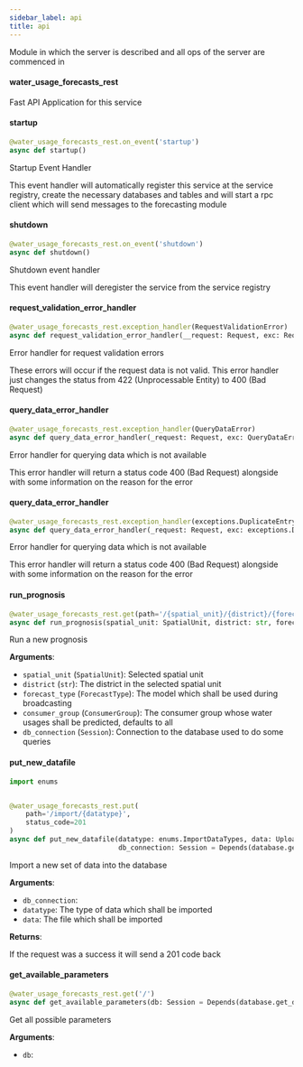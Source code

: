 ```yaml
---
sidebar_label: api
title: api
---
```


Module in which the server is described and all ops of the server are commenced in


#### water\_usage\_forecasts\_rest

Fast API Application for this service


#### startup

```python
@water_usage_forecasts_rest.on_event('startup')
async def startup()
```

Startup Event Handler

This event handler will automatically register this service at the service registry,
create the necessary databases and tables and will start a rpc client which will send
messages to the forecasting module


#### shutdown

```python
@water_usage_forecasts_rest.on_event('shutdown')
async def shutdown()
```

Shutdown event handler

This event handler will deregister the service from the service registry


#### request\_validation\_error\_handler

```python
@water_usage_forecasts_rest.exception_handler(RequestValidationError)
async def request_validation_error_handler(__request: Request, exc: RequestValidationError)
```

Error handler for request validation errors

These errors will occur if the request data is not valid. This error handler just changes the
status from 422 (Unprocessable Entity) to 400 (Bad Request)


#### query\_data\_error\_handler

```python
@water_usage_forecasts_rest.exception_handler(QueryDataError)
async def query_data_error_handler(_request: Request, exc: QueryDataError)
```

Error handler for querying data which is not available

This error handler will return a status code 400 (Bad Request) alongside with some
information on the reason for the error


#### query\_data\_error\_handler

```python
@water_usage_forecasts_rest.exception_handler(exceptions.DuplicateEntryError)
async def query_data_error_handler(_request: Request, exc: exceptions.DuplicateEntryError)
```

Error handler for querying data which is not available

This error handler will return a status code 400 (Bad Request) alongside with some
information on the reason for the error


#### run\_prognosis

```python
@water_usage_forecasts_rest.get(path='/{spatial_unit}/{district}/{forecast_type}')
async def run_prognosis(spatial_unit: SpatialUnit, district: str, forecast_type: ForecastType, consumer_group: ConsumerGroup = Query(ConsumerGroup.ALL, alias='consumerGroup'), db_connection: Session = Depends(database.get_database_session))
```

Run a new prognosis

**Arguments**:

- `spatial_unit` (`SpatialUnit`): Selected spatial unit
- `district` (`str`): The district in the selected spatial unit
- `forecast_type` (`ForecastType`): The model which shall be used during broadcasting
- `consumer_group` (`ConsumerGroup`): The consumer group whose water usages shall be predicted, defaults to all
- `db_connection` (`Session`): Connection to the database used to do some queries

#### put\_new\_datafile

```python
import enums


@water_usage_forecasts_rest.put(
    path='/import/{datatype}',
    status_code=201
)
async def put_new_datafile(datatype: enums.ImportDataTypes, data: UploadFile = File(...),
                           db_connection: Session = Depends(database.get_database_session))
```

Import a new set of data into the database

**Arguments**:

- `db_connection`: 
- `datatype`: The type of data which shall be imported
- `data`: The file which shall be imported

**Returns**:

If the request was a success it will send a 201 code back

#### get\_available\_parameters

```python
@water_usage_forecasts_rest.get('/')
async def get_available_parameters(db: Session = Depends(database.get_database_session))
```

Get all possible parameters

**Arguments**:

- `db`: 
